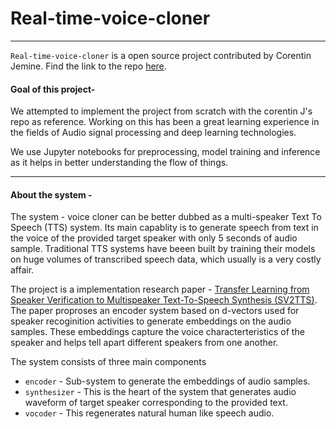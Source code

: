 # Real-time-voice-cloner
___

`Real-time-voice-cloner` is a open source project contributed by Corentin Jemine. Find the link to the repo <a href = "https://github.com/CorentinJ/Real-Time-Voice-Cloning">here<a>.
#### **Goal of this project-**

We attempted to implement the project from scratch with the corentin J's repo as reference.
Working on this has been a great learning experience in the fields of Audio signal processing and deep learning technologies.

We use Jupyter notebooks for preprocessing, model training and inference as it helps in better understanding the flow of things.
___
#### **About the system -** 

The system - voice cloner can be better dubbed as a multi-speaker Text To Speech (TTS) system. Its main capablity is to generate speech from text in the voice of the provided target speaker with only 5 seconds of audio sample.
Traditional TTS systems have beeen built by training their models on huge volumes of transcribed speech data, which  usually is a very costly affair.

The project is a implementation research paper - <a href = "https://arxiv.org/pdf/1806.04558.pdf"> Transfer Learning from Speaker Verification to Multispeaker Text-To-Speech Synthesis (SV2TTS)<a>.
The paper proproses an encoder system based on d-vectors used for speaker recoginition activities to generate embeddings on the audio samples.
These embeddings capture the voice characterteristics of the speaker and helps tell apart different speakers from one another.


The system consists of three main components 

* `encoder` - Sub-system to generate the  embeddings of audio samples.
* `synthesizer` - This is the heart of the system that generates audio waveform of target speaker corresponding to the provided text.
* `vocoder` - This regenerates natural human like speech audio. 








